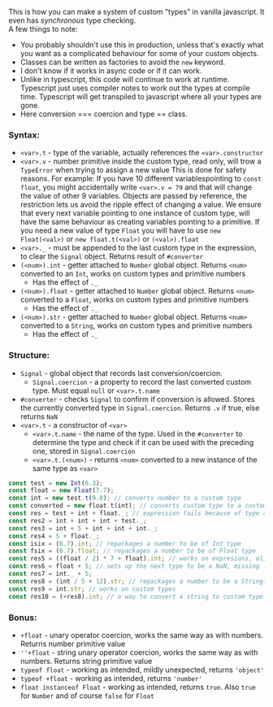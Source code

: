 This is how you can make a system of custom "types" in vanilla javascript. It even has *synchronous* type checking.        
A few things to note:      
- You probably shouldn't use this in production, unless that's exactly what you want as a complicated behaviour for some of your custom objects.
- Classes can be written as factories to avoid the `new` keyword.
- I don't know if it works in async code or if it can work.
- Unlike in typescript, this code will continue to work at runtime. Typescript just uses compiler notes to work out the types at compile time.
  Typescript will get transpiled to javascript where all your types are gone.
- Here conversion === coercion and type == class.
### Syntax:
- `<var>.t` - type of the variable, actually references the `<var>.constructor`
- `<var>.v` - number primitive inside the custom type, read only, will trow a `TypeError` when trying to assign a new value
This is done for safety reasons. For example:
If you have 10 different variablespointing to `const float`, you might accidentally write `<var>.v = 79` and that will change the value of other 9 variables.
Objects are passed by reference, the restriction lets us avoid the ripple effect of changing a value.
We ensure that every next variable pointing to one instance of custom type, will have the same behaviour as creating variables pointing to a primitive.
If you need a new value of type `Float` you will have to use `new Float(<val>)` or `new float.t(<val>)` or `(<val>).float`
- `<var>._` - must be appended to the last custom type in the expression, to clear the `Signal` object. Returns result of `#converter`
- `(<num>).int` - getter attached to `Number` global object. Returns `<num>` converted to an `Int`, works on custom types and primitive numbers
  - Has the effect of `._`
- `(<num>).float` - getter attached to `Number` global object. Returns `<num>` converted to a `Float`, works on custom types and primitive numbers
  - Has the effect of `._`
- `(<num>).str` - getter attached to `Number` global object. Returns `<num>` converted to a `String`, works on custom types and primitive numbers
  - Has the effect of `._`
### Structure:    
- `Signal` - global object that records last conversion/coercion.
  - `Signal.coercion` - a property to record the last converted custom type. Must equal `null` or `<var>.t.name`
- `#converter` - checks `Signal` to confirm if conversion is allowed. Stores the currently converted type in `Signal.coercion`. Returns `.v` if true, else returns `NaN`
- `<var>.t` - a constructor of `<var>`
  - `<var>.t.name` - the name of the type. Used in the `#converter` to determine the type and check if it can be used with the preceding one, stored in `Signal.coercion`
  - `<var>.t.(<num>)` - returns `<num>` converted to a new instance of the same type as `<var>`
```javascript
const test = new Int(6.3);
const float = new Float(7.7);
const int = new test.t(9.8); // converts number to a custom type
const converted = new float.t(int); // converts custom type to a custom type
const res = test + int + float._; // expression fails because of type conflict
const res2 = int + int + int + test._;
const res3 = int + 5 + int + int + int._;
const res4 = 5 + float._;
const isix = (6.7).int; // repackages a number to be of Int type
const fsix = (6.7).float; // repackages a number to be of Float type
const res5 = ((float / 2) * 7 + float).int; // works on expresions, eliminates the need for ._
const res6 = float + 5; // sets up the next type to be a NaN, missing ._
const res7 = int._ + 5;
const res8 = (int / 5 + 12).str; // repackages a number to be a String()
const res9 = int.str; // works on custom types
const res10 = (+res8).int; // a way to convert a string to custom type
```
### Bonus:      
- `+float` - unary operator coercion, works the same way as with numbers. Returns number primitive value
- `''+float` - string unary operator coercion, works the same way as with numbers. Returns string primitive value
- `typeof float` - working as intended, mildly unexpected, returns `'object'`
- `typeof +float` - working as intended, returns `'number'`
- `float instanceof Float` - working as intended, returns `true`. Also `true` for `Number` and of course `false` for `Float`
